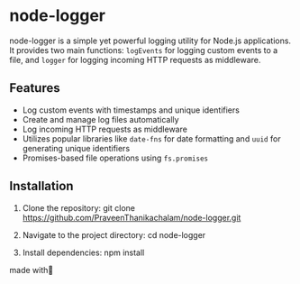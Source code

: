 # node-logger

node-logger is a simple yet powerful logging utility for Node.js applications. It provides two main functions: `logEvents` for logging custom events to a file, and `logger` for logging incoming HTTP requests as middleware.

## Features

- Log custom events with timestamps and unique identifiers
- Create and manage log files automatically
- Log incoming HTTP requests as middleware
- Utilizes popular libraries like `date-fns` for date formatting and `uuid` for generating unique identifiers
- Promises-based file operations using `fs.promises`

## Installation

1. Clone the repository:
   git clone https://github.com/PraveenThanikachalam/node-logger.git
   
3. Navigate to the project directory:
   cd node-logger
   
5. Install dependencies:
   npm install

made with💓 
